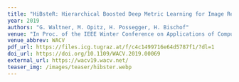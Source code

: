 ```yaml
---
title: "HiBsteR: Hierarchical Boosted Deep Metric Learning for Image Retrieval"
year: 2019
authors: "G. Waltner, M. Opitz, H. Possegger, H. Bischof"
venue: "In Proc. of the IEEE Winter Conference on Applications of Computer Vision"
venue_abbrev: WACV
pdf_url: https://files.icg.tugraz.at/f/c4c1499716e64d5787f1/?dl=1
doi_url: https://doi.org/10.1109/WACV.2019.00069
external_url: https://wacv19.wacv.net/
teaser_img: /images/teaser/hibster.webp
---
```

